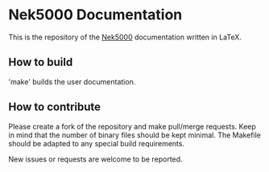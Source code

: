 # Nek5000 Documentation

This is the repository of the [Nek5000](http://nek5000.mcs.anl.gov/) documentation 
written in LaTeX.

## How to build

'make' builds the user documentation.

## How to contribute

Please create a fork of the repository and make pull/merge requests. Keep in 
mind that the number of binary files should be kept minimal. The Makefile should be 
adapted to any special build requirements.

New issues or requests are welcome to be reported.
